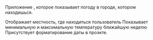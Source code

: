 Приложение , которое показывает погоду в городе, котором находишься.

Отображает местность, где находиться пользователь
Показывает минимальную и максимальную температуру ближайшую неделю
Присутствует форматирование даты в проэкте.
